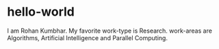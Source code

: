 # hello-world
I am Rohan Kumbhar. 
My favorite 
    work-type is Research.
    work-areas are Algorithms, Artificial Intelligence and Parallel Computing.
